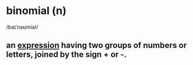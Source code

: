 # binomial (n)

/baɪˈnəʊmiəl/

## an [expression](expression-n.md#a-group-of-signs-that-represent-an-idea-or-a-quantity) having two groups of numbers or letters, joined by the sign + or -.